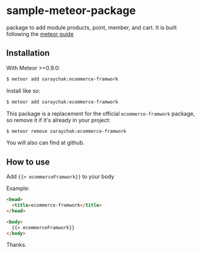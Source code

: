 sample-meteor-package
==============================

package to add module products, point, member, and cart. It is built following the [meteor guide](https://guide.meteor.com/writing-atmosphere-packages.html)

Installation
------------

With Meteor >=0.9.0:

```sh
$ meteor add saraychak:ecommerce-framwork
```

Install like so:

```sh
$ meteor add saraychak:ecommerce-framwork
```

This package is a replacement for the official `ecommerce-framwork` package, so remove it if it's already in your project:

```sh
$ meteor remove saraychak:ecommerce-framwork
```

You will also can find at github.

How to use
----------

Add `{{> ecommerceFramwork}}` to your body

Example:

```html
<head>
  <title>ecommerce-framwork</title>
</head>

<body>
  {{> ecommerceFramwork}}
</body>
```
Thanks.
